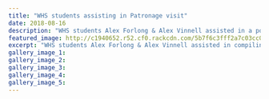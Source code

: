 ```yaml
---
title: "WHS students assisting in Patronage visit"
date: 2018-08-16
description: "WHS students Alex Forlong & Alex Vinnell assisted in a power point presentation for the Patronage visit of Dame Patsy Reddy..."
featured_image: http://c1940652.r52.cf0.rackcdn.com/5b7f6c3fff2a7c03cc00031a/Dogs-whs-students-better-340with-governer-gen-at-wanganui.gif
excerpt: "WHS students Alex Forlong & Alex Vinnell assisted in compiling a truly wonderful power point presentation at First Vets for the Patronage visit of Dame Patsy Reddy."
gallery_image_1: 
gallery_image_2: 
gallery_image_3: 
gallery_image_4: 
gallery_image_5: 
---
```

